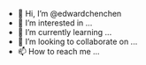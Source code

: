 - 👋 Hi, I’m @edwardchenchen
- 👀 I’m interested in ...
- 🌱 I’m currently learning ...
- 💞️ I’m looking to collaborate on ...
- 📫 How to reach me ...

<!---
edwardchenchen/edwardchenchen is a ✨ special ✨ repository because its `README.md` (this file) appears on your GitHub profile.
You can click the Preview link to take a look at your changes.
--->
